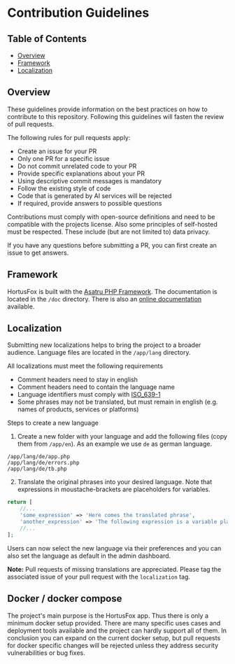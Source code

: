 # Contribution Guidelines

## Table of Contents
- [Overview](#overview)
- [Framework](#framework)
- [Localization](#localization)

## Overview

These guidelines provide information on the best practices on how to contribute to this repository.
Following this guidelines will fasten the review of pull requests.

The following rules for pull requests apply:

- Create an issue for your PR
- Only one PR for a specific issue
- Do not commit unrelated code to your PR
- Provide specific explanations about your PR
- Using descriptive commit messages is mandatory
- Follow the existing style of code
- Code that is generated by AI services will be rejected
- If required, provide answers to possible questions

Contributions must comply with open-source definitions and need to be compatible with the projects license.
Also some principles of self-hosted must be respected. These include (but are not limited to) data privacy.

If you have any questions before submitting a PR, you can first create an issue to get answers.

## Framework

HortusFox is built with the [Asatru PHP Framework](https://github.com/danielbrendel/dnyAsatruPHP-App). The documentation is located in the `/doc` directory.
There is also an [online documentation](https://asatru-php.github.io/) available.

## Localization

Submitting new localizations helps to bring the project to a broader audience. Language files are located in the `/app/lang` directory.

All localizations must meet the following requirements
- Comment headers need to stay in english
- Comment headers need to contain the language name
- Language identifiers must comply with [ISO_639-1](https://en.wikipedia.org/wiki/ISO_639-1)
- Some phrases may not be translated, but must remain in english (e.g. names of products, services or platforms)

Steps to create a new language

1. Create a new folder with your language and add the following files (copy them from `/app/en`). As an example we use `de` as german language.

```
/app/lang/de/app.php
/app/lang/de/errors.php
/app/lang/de/tb.php
```

2. Translate the original phrases into your desired language. Note that expressions in moustache-brackets are placeholders for variables.

```php
return [
    //...
    'some_expression' => 'Here comes the translated phrase',
    'another_expression' => 'The following expression is a variable placeholder: {var}.'
    //...
];
```

Users can now select the new language via their preferences and you can also set the language as default in the admin dashboard.

**Note:** Pull requests of missing translations are appreciated. Please tag the associated issue of your pull request with the `localization` tag.

## Docker / docker compose

The project's main purpose is the HortusFox app. Thus there is only a minimum docker setup provided. There are many specific uses cases and deployment tools available and the project can hardly support all of them. In conclusion you can expand on the current docker setup, but pull requests for docker specific changes will be rejected unless they address security vulnerabilities or bug fixes.